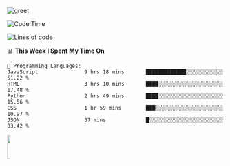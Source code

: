 ![greet](https://user-images.githubusercontent.com/44234583/146624354-9d461392-3676-4e7a-b12f-debc7319f53b.gif) 


<!--START_SECTION:waka-->
![Code Time](http://img.shields.io/badge/Code%20Time-519%20hrs%2042%20mins-blue)

![Lines of code](https://img.shields.io/badge/From%20Hello%20World%20I%27ve%20Written-3.9%20million%20lines%20of%20code-blue)

📊 **This Week I Spent My Time On** 

```text
💬 Programming Languages: 
JavaScript               9 hrs 18 mins       █████████████░░░░░░░░░░░░   51.22 % 
HTML                     3 hrs 10 mins       ████░░░░░░░░░░░░░░░░░░░░░   17.48 % 
Python                   2 hrs 49 mins       ████░░░░░░░░░░░░░░░░░░░░░   15.56 % 
CSS                      1 hr 59 mins        ███░░░░░░░░░░░░░░░░░░░░░░   10.97 % 
JSON                     37 mins             █░░░░░░░░░░░░░░░░░░░░░░░░   03.42 % 
```


<!--END_SECTION:waka-->
<img src="https://user-images.githubusercontent.com/44234583/191059235-95ebfce1-7fc7-4eee-baff-214d902e7c18.gif" width="12%"/>
